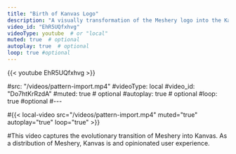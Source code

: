 ```yaml
---
title: "Birth of Kanvas Logo"
description: "A visually transformation of the Meshery logo into the Kanvas logo."
video_id: "EhR5UQfxhvg"
videoType: youtube  # or "local"
muted: true  # optional
autoplay: true  # optional
loop: true #optional
---
```


{{< youtube EhR5UQfxhvg >}}


#src: "/videos/pattern-import.mp4"
#videoType: local
#video_id: "Do7htKrRzdA"
#muted: true  # optional
#autoplay: true  # optional
#loop: true #optional
#---

#{{< local-video src="/videos/pattern-import.mp4" muted="true" autoplay="true" loop="true" >}}

#This video captures the evolutionary transition of Meshery into Kanvas. As a distribution of Meshery, Kanvas is and opinionated user experience. 

